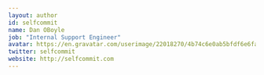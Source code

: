 ```yaml
---
layout: author
id: selfcommit
name: Dan OBoyle
job: "Internal Support Engineer"
avatar: https://en.gravatar.com/userimage/22018270/4b74c6e0ab5bfdf6e6fac92bdc2538b5.jpg
twitter: selfcommit
website: http://selfcommit.com
---
```

